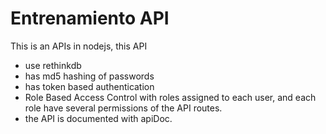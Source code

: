 # Entrenamiento API

This is an APIs in nodejs, this API 
* use rethinkdb
* has md5 hashing of passwords
* has token based authentication
* Role Based Access Control with roles assigned to each user, and each role have several permissions of the API routes.
* the API is documented with apiDoc.